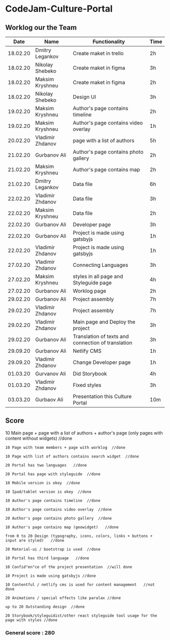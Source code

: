# CodeJam-Culture-Portal

## Worklog our the Team

Date	   |Name	           |Functionality                                         |Time
---------|----------------|------------------------------------------------------|---------
18.02.20	|Dmitry Legankov |	Create maket in trello                             |	2h
18.02.20	|Nikolay Shebeko |   Create maket in figma                              | 	3h
18.02.20	|Maksim Kryshneu |	Create maket in figma	                           |  2h
18.02.20	|Nikolay Shebeko |	Design UI                                          | 	3h
19.02.20	|Maksim Kryshneu |	Author's page contains   timeline                  |	2h
19.02.20	|Maksim Kryshneu |	Author's page contains video overlay               |	1h
20.02.20 |Vladimir Zhdanov|	page with a list of authors	                     |  5h
21.02.20	|Gurbanov Ali	  |   Author's page contains photo gallery               |	2h
21.02.20	|Maksim Kryshneu |   Author's page contains map	                        |  2h
21.02.20	|Dmitry Legankov |   Data file	                                       |  6h
22.02.20	|Vladimir Zhdanov|   Data file                                          |	3h
22.02.20	|Maksim Kryshneu |	Data file                                          |	2h
22.02.20	|Gurbanov Ali	  |   Developer page	                                    |  3h
22.02.20	|Gurbanov Ali	  |   Project is made using gatsbyjs                     |	1h
22.02.20	|Vladimir Zhdanov|	Project is made using gatsbyjs                     |	1h
27.02.20	|Vladimir Zhdanov|	Connecting Languages                               |	3h
27.02.20	|Maksim Kryshneu |	styles in all page and Styleguide page	            |  4h
27.02.20	|Gurbanov Ali    |	Worklog page                                       |	2h
29.02.20	|Gurbanov Ali	  |   Project assembly                                   |	7h
29.02.20	|Vladimir Zhdanov|	Project assembly	                                 |  7h
29.02.20	|Vladimir Zhdanov|	Main page and Deploy the project	                  |  3h
29.02.20	|Gurbanov Ali	  |  Translation of texts and connection of translation	|  3h
29.09.20 |Gurbanov Ali    |   Netlify CMS                                        |  1h
29.09.20 |Vladimir Zhdanov|   Change Developer page                              |  1h
01.03.20 |Gurvanov Ali    |   Did Storybook                                      |  4h
01.03.20 |Vladimir Zhdanov|   Fixed styles                                       |  3h
03.03.20 |Gurbaov  Ali    |   Presentation this Culture Portal                   |  10m


## Score

   10 Main page + page with a list of authors + author's page (only pages with content without widgets) //done

	10 Page with team members + page with worklog  //done

	10 Page with list of authors contains search widget  //done

	20 Portal has two languages   //done

	20 Portal has page with styleguide  //done

	10 Mobile version is okey  //done

	10 Ipad/tablet version is okey  //done

	10 Author's page contains timeline  //done

	10 Author's page contains video overlay  //done

	20 Author's page contains photo gallery  //done

	10 Author's page contains map (geowidget)   //done

	from 0 to 20 Design (typography, icons, colors, links + buttons + input are styled)   //done

	20 Material-ui / bootstrap is used  //done

	10 Portal has third language   //done

	10 Confid"en"ce of the project presentation  //will done

	10 Project is made using gatsbyjs //done

	10 Contentful / netlify cms is used for content management   //not done

	20 Animations / special effects like paralax //done

	up to 20 Outstanding design  //done

	20 Storybook/styleguidist/other react styleguide tool usage for the page with styles //done


### General score : 280
